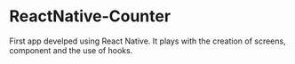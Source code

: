 # ReactNative-Counter

First app develped using React Native. It plays with the creation of screens, component and the use of hooks. 
